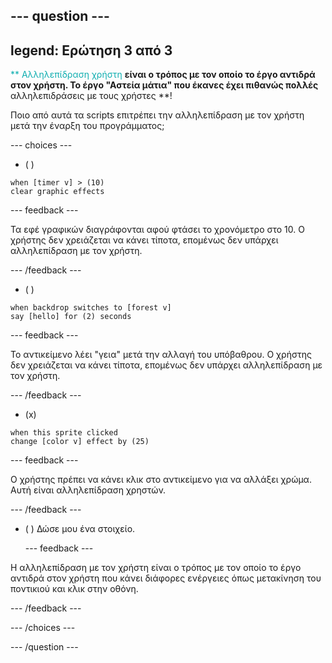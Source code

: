 --- question ---
---
legend: Ερώτηση 3 από 3
---

<span style="color: #0faeb0">** Αλληλεπίδραση χρήστη **</span> είναι ο τρόπος με τον οποίο το έργο αντιδρά στον χρήστη. Το έργο "Αστεία μάτια" που έκανες έχει πιθανώς πολλές <span style="color: #0faeb0">** αλληλεπιδράσεις με τους χρήστες **</span>!

Ποιο από αυτά τα scripts επιτρέπει την αλληλεπίδραση με τον χρήστη μετά την έναρξη του προγράμματος;

--- choices ---

- ( )
```blocks3
when [timer v] > (10)
clear graphic effects
```

  --- feedback ---

Τα εφέ γραφικών διαγράφονται αφού φτάσει το χρονόμετρο στο 10. Ο χρήστης δεν χρειάζεται να κάνει τίποτα, επομένως δεν υπάρχει αλληλεπίδραση με τον χρήστη.

  --- /feedback ---
- ( )
```blocks3
when backdrop switches to [forest v]
say [hello] for (2) seconds
```

  --- feedback ---

Το αντικείμενο λέει "γεια" μετά την αλλαγή του υπόβαθρου. Ο χρήστης δεν χρειάζεται να κάνει τίποτα, επομένως δεν υπάρχει αλληλεπίδραση με τον χρήστη.

  --- /feedback ---
- (x)
```blocks3
when this sprite clicked
change [color v] effect by (25)
```

  --- feedback ---

Ο χρήστης πρέπει να κάνει κλικ στο αντικείμενο για να αλλάξει χρώμα. Αυτή είναι αλληλεπίδραση χρηστών.

  --- /feedback ---


- ( ) Δώσε μου ένα στοιχείο.

  --- feedback ---

 Η αλληλεπίδραση με τον χρήστη είναι ο τρόπος με τον οποίο το έργο αντιδρά στον χρήστη που κάνει διάφορες ενέργειες όπως μετακίνηση του ποντικιού και κλικ στην οθόνη.

  --- /feedback ---

--- /choices ---

--- /question ---
